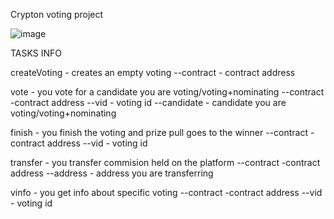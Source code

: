 Crypton voting project

![image](https://user-images.githubusercontent.com/70313188/173437672-4700bbfa-e84f-4584-bbc4-a6302335adec.png)

TASKS INFO

createVoting - creates an empty voting
--contract - contract address

vote  - you vote for a candidate you are voting/voting+nominating
--contract -contract address
--vid - voting id
--candidate - candidate you are voting/voting+nominating

finish - you finish the voting  and prize pull goes to the winner
--contract -contract address
--vid - voting id

transfer  - you transfer commision held on the platform
--contract -contract address
--address - address you are transferring

vinfo - you get info about specific voting
--contract -contract address
--vid - voting id

